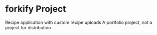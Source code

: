 # forkify Project

Recipe application with custom recipe uploads
A portfolio project, not a project for distribution

